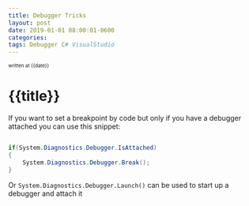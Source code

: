 ```yaml
---
title: Debugger Tricks
layout: post
date: 2019-01-01 08:00:01-0600
categories: 
tags: Debugger C# VisualStudio
---
```

<sup><sup>written at {{date}} </sup></sup>

# {{title}}  

If you want to set a breakpoint by code but only if you have a debugger attached you can use this snippet: 

```csharp

if(System.Diagnostics.Debugger.IsAttached)
{
    System.Diagnostics.Debugger.Break();
}
```

Or `System.Diagnostics.Debugger.Launch()` can be used to start up a debugger and attach it